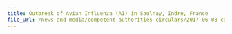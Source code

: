 ```yaml
---
title: Outbreak of Avian Influenza (AI) in Saulnay, Indre, France 
file_url: /news-and-media/competent-authorities-circulars/2017-06-08-ca.pdf
---
```

